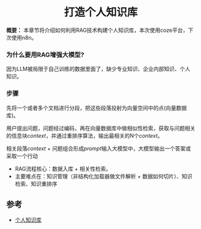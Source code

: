 <h1 align="center" id="打造个人知识库">打造个人知识库</h1>

**概要：** 本章节将介绍如何利用RAG技术构建个人知识库，本次使用coze平台，下次使用n8n。



### 为什么要用RAG增强大模型?

因为LLM被局限于自己训练的数据里面了，缺少专业知识、企业内部知识、个人知识。



### 步骤

先将一个或者多个文档进行分段，把这些段落投射为向量空间中的点(向量数据库)。

用户提出问题，问题经过编码，再在向量数据库中做相似性检索，获取与问题相关的信息块*context*，并通过重排序算法，输出最相关的N个*context*。

相关段落*context* + 问题组合形成*prompt*输入大模型中，大模型输出一个答案或采取一个行动

- RAG流程核心：数据入库 + 相关性检索。
- 主要难点在：知识管理（非结构化加载器做文件解析 + 数据如何切片）、知识检索、知识重排序







## 参考

- [个人知识库](https://www.youtube.com/watch?v=-s4RUc7fdK0)

